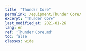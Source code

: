 ```yaml
---
title: "Thunder Core"
permalink: /equipment/Thunder Core/
excerpt: "Thunder Core"
last_modified_at: 2021-01-26
lang: en
ref: "Thunder Core.md"
toc: false
classes: wide
---
```



